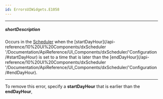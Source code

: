 ```yaml
---
id: ErrorsUIWidgets.E1058
---
```

---
##### shortDescription
Occurs in the [Scheduler](/api-reference/10%20UI%20Components/dxScheduler '/Documentation/ApiReference/UI_Components/dxScheduler/') when the [startDayHour](/api-reference/10%20UI%20Components/dxScheduler '/Documentation/ApiReference/UI_Components/dxScheduler/'Configuration/#startDayHour) is set to a time that is later than the [endDayHour](/api-reference/10%20UI%20Components/dxScheduler '/Documentation/ApiReference/UI_Components/dxScheduler/'Configuration/#endDayHour).

---
To remove this error, specify a **startDayHour** that is earlier than the **endDayHour**,
